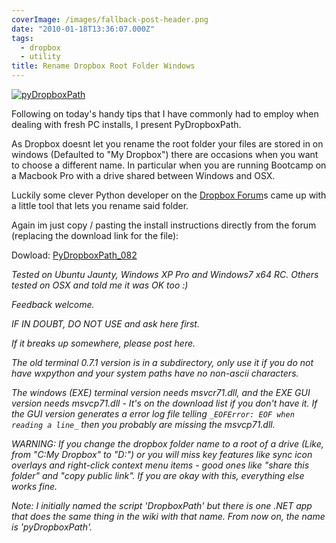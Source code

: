 ```yaml
---
coverImage: /images/fallback-post-header.png
date: "2010-01-18T13:36:07.000Z"
tags:
  - dropbox
  - utility
title: Rename Dropbox Root Folder Windows
---
```


[![](/wp-content/uploads/2010/01/pyDropboxPath.png "pyDropboxPath")](/wp-content/uploads/2010/01/pyDropboxPath.png)

Following on today's handy tips that I have commonly had to employ when dealing with fresh PC installs, I present PyDropboxPath.

As Dropbox doesnt let you rename the root folder your files are stored in on windows (Defaulted to "My Dropbox") there are occasions when you want to choose a different name. In particular when you are running Bootcamp on a Macbook Pro with a drive shared between Windows and OSX.

Luckily some clever Python developer on the [Dropbox Forum](https://forums.dropbox.com/topic.php?id=9665&replies=51#post-60253)s came up with a little tool that lets you rename said folder.

Again im just copy / pasting the install instructions directly from the forum (replacing the download link for the file):

Dowload: [PyDropboxPath_082](/wp-content/uploads/2010/01/PyDropboxPath_082.zip)

_Tested on Ubuntu Jaunty, Windows XP Pro and Windows7 x64 RC. Others tested on OSX and told me it was OK too :)_

_Feedback welcome._

_IF IN DOUBT, DO NOT USE and ask here first._

_If it breaks up somewhere, please post here._

_The old terminal 0.7.1 version is in a subdirectory, only use it if you do not have wxpython and your system paths have no non-ascii characters._

_The windows (EXE) terminal version needs msvcr71.dll, and the EXE GUI version needs msvcp71.dll - It's on the download list if you don't have it.
If the GUI version generates a error log file telling
_`_EOFError: EOF when reading a line_`_
then you probably are missing the msvcp71.dll._

_WARNING: If you change the dropbox folder name to a root of a drive (Like, from "C:My Dropbox" to "D:") or you will miss key features like sync icon overlays and right-click context menu items - good ones like "share this folder" and "copy public link". If you are okay with this, everything else works fine._

_Note: I initially named the script 'DropboxPath' but there is one .NET app that does the same thing in the wiki with that name. From now on, the name is 'pyDropboxPath'._
